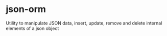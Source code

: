 # json-orm
Utility to manipulate JSON data, insert, update, remove and delete internal elements of a json object
